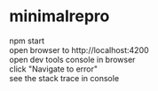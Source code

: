 # minimalrepro

npm start  
open browser to http://localhost:4200  
open dev tools console in browser  
click "Navigate to error"  
see the stack trace in console